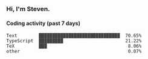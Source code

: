 ### Hi, I'm Steven.

#### Coding activity (past 7 days)
```
Text        ▓▓▓▓▓▓▓▓▓▓▓▓▓▓▓▓▓▓▓▓▓▓▓▓▓▓▓▓▓▓  70.65%
TypeScript  ▓▓▓▓▓▓▓▓▓                       21.22%
TeX         ▓▓▓                              8.06%
other                                        0.07%
```
